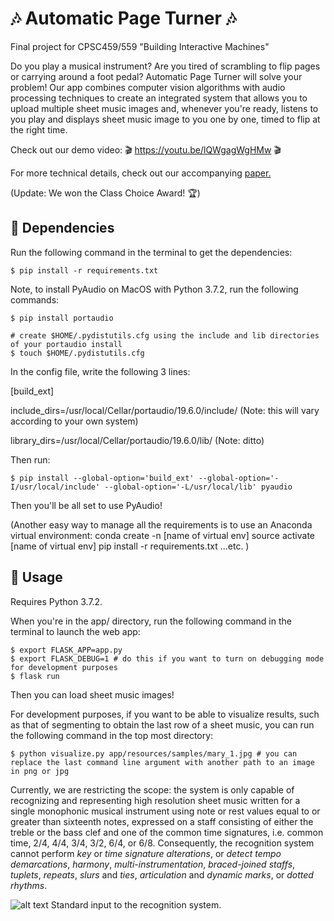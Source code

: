 # :notes: Automatic Page Turner :notes:

Final project for CPSC459/559 "Building Interactive Machines"

Do you play a musical instrument? Are you tired of scrambling to flip pages or carrying around a foot pedal? Automatic Page Turner will solve your problem! Our app combines computer vision algorithms with audio processing techniques to create an integrated system that allows you to upload multiple sheet music images and, whenever you're ready, listens to you play and displays sheet music image to you one by one, timed to flip at the right time.

Check out our demo video: :clapper: https://youtu.be/lQWgagWgHMw :clapper:

For more technical details, check out our accompanying [paper.](https://cpsc459-bim.gitlab.io/f19/assets/reports/music.pdf)

(Update: We won the Class Choice Award! :trophy:)

## :musical_note: Dependencies 

Run the following command in the terminal to get the dependencies:

    $ pip install -r requirements.txt
    
Note, to install PyAudio on MacOS with Python 3.7.2, run the following commands:

    $ pip install portaudio

    # create $HOME/.pydistutils.cfg using the include and lib directories of your portaudio install
    $ touch $HOME/.pydistutils.cfg

In the config file, write the following 3 lines:

[build_ext]

include_dirs=/usr/local/Cellar/portaudio/19.6.0/include/ (Note: this will vary according to your own system)

library_dirs=/usr/local/Cellar/portaudio/19.6.0/lib/ (Note: ditto)

Then run:

    $ pip install --global-option='build_ext' --global-option='-I/usr/local/include' --global-option='-L/usr/local/lib' pyaudio

Then you'll be all set to use PyAudio!

(Another easy way to manage all the requirements is to use an Anaconda virtual environment:
conda create -n [name of virtual env]
source activate [name of virtual env]
pip install -r requirements.txt
...etc.
)

## :musical_note:  Usage 

Requires Python 3.7.2. 

When you're in the app/ directory, run the following command in the terminal to launch the web app:

    $ export FLASK_APP=app.py
    $ export FLASK_DEBUG=1 # do this if you want to turn on debugging mode for development purposes
    $ flask run

Then you can load sheet music images!

For development purposes, if you want to be able to visualize results, such as that of segmenting to obtain the last row of a sheet music, you can run the following command in the top most directory:

    $ python visualize.py app/resources/samples/mary_1.jpg # you can replace the last command line argument with another path to an image in png or jpg

Currently, we are restricting the scope: the system is only capable of recognizing and representing high resolution sheet music written for a single monophonic musical instrument using note or rest values equal to or greater than sixteenth notes, expressed on a staff consisting of either the treble or the bass clef and one of the common time signatures, i.e. common time, 2/4, 4/4, 3/4, 3/2, 6/4, or 6/8. Consequently, the recognition system cannot perform *key* or *time signature alterations*, or *detect tempo demarcations*, *harmony*, *multi-instrumentation*, *braced-joined staffs*, *tuplets*, *repeats*, *slurs* and *ties*, *articulation* and *dynamic marks*, or *dotted rhythms*.

![alt text](https://github.com/anyati/cadenCV/blob/master/resources/README/image4.jpg)
Standard input to the recognition system.
